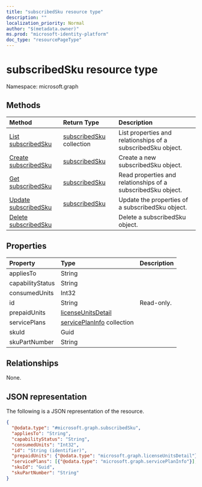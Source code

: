 ```yaml
---
title: "subscribedSku resource type"
description: ""
localization_priority: Normal
author: "$(metadata.owner)"
ms.prod: "microsoft-identity-platform"
doc_type: "resourcePageType"
---
```


# subscribedSku resource type

Namespace: microsoft.graph

## Methods

| Method                                                 | Return Type                                  | Description                                                  |
| :----------------------------------------------------- | :------------------------------------------- | :----------------------------------------------------------- |
| [List subscribedSku](../api/subscribedsku-list.md)     | [subscribedSku](subscribedSku.md) collection | List properties and relationships of a subscribedSku object. |
| [Create subscribedSku](../api/subscribedsku-create.md) | [subscribedSku](subscribedSku.md)            | Create a new subscribedSku object.                           |
| [Get subscribedSku](../api/subscribedsku-get.md)       | [subscribedSku](subscribedSku.md)            | Read properties and relationships of a subscribedSku object. |
| [Update subscribedSku](../api/subscribedsku-update.md) | [subscribedSku](subscribedSku.md)            | Update the properties of a subscribedSku object.             |
| [Delete subscribedSku](../api/subscribedsku-delete.md) |                                              | Delete a subscribedSku object.                               |

## Properties

| Property         | Type                                                          | Description |
| :--------------- | :------------------------------------------------------------ | :---------- |
| appliesTo        | String                                                        |             |
| capabilityStatus | String                                                        |             |
| consumedUnits    | Int32                                                         |             |
| id               | String                                                        | Read-only.  |
| prepaidUnits     | [licenseUnitsDetail](../resources/licenseunitsdetail.md)      |             |
| servicePlans     | [servicePlanInfo](../resources/serviceplaninfo.md) collection |             |
| skuId            | Guid                                                          |             |
| skuPartNumber    | String                                                        |             |

## Relationships

None.

## JSON representation

The following is a JSON representation of the resource.

<!-- {
  "blockType": "resource",
  "keyProperty": "id",
  "@odata.type": "microsoft.graph.subscribedSku",
  "baseType": "microsoft.graph.entity",
  "openType": False
}
-->

```json
{
  "@odata.type": "#microsoft.graph.subscribedSku",
  "appliesTo": "String",
  "capabilityStatus": "String",
  "consumedUnits": "Int32",
  "id": "String (identifier)",
  "prepaidUnits": {"@odata.type": "microsoft.graph.licenseUnitsDetail"},
  "servicePlans": [{"@odata.type": "microsoft.graph.servicePlanInfo"}],
  "skuId": "Guid",
  "skuPartNumber": "String"
}
```
